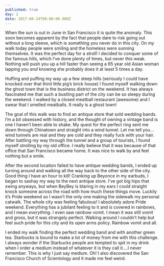 ```yaml
---
published: true
day: 2
date: 2017-06-24T00:00:00.000Z
---
```

When the sun is out in June in San Francisco it is quite the anomaly. This soon becomes apparent by the fact that people dare to risk going out without a long sleeve, which is something you never do in this city. On my walk today people were smiling and the homeless were sunning themselves. It was the perfect day for a stroll! I decided to conquer some of the famous hills, which I’ve done plenty of times, but never this weak. Nothing will push you up a hill faster than seeing a 65 year old Asian woman lapping you _and_ knowing she probably does it at least 5 times a day. 

Huffing and puffing my way up a few steep hills (seriously I could have knocked over that third little pig’s brick house) I found myself walking down the ghost town that is the business district on the weekend. It has always fascinated me that such a bustling part of the city can be so sleepy during the weekend. I walked by a closed meatball restaurant (awesome) and I swear that I smelled meatballs. It really is a ghost town! 

The goal of this walk was to find an antique store that sold wedding bands. I’m a bit obsessed with history, and the thought of owning a vintage band is one I haven’t been able to shake. My quest for the perfect ring sent me down through Chinatown and straight into a wind tunnel. Let me tell you…wind tunnels are real and they are cold and they really fuck with your hair. After battling my way through the tunnel and a group of tourists, I found myself strolling by my old office. I really believe that it was because of that office that San Francisco became home. It was nice to walk by and feel nothing but a smile. 

After the second location failed to have antique wedding bands, I ended up turning around and walking all the way back to the other side of the city. Good thing I have an hour to kill! Cranking up Beyonce in my earbuds, I began to sashay my way to the next antique store. I’ve got big hips that swing anyways, but when BeyBey is blaring in my ears I could straight knock someone across the road with how much these things move. Luckily it’s Pride weekend so I wasn’t the only one making the sidewalk my personal catwalk. The whole city was feeling fabulous! I absolutely adore Pride weekend. Everything has a jubilant feeling to it and is covered in rainbows, and I mean _everything_. I even saw rainbow vomit.  I mean it was still vomit and gross, but it was strangely perfect. Walking around I couldn’t help but feel such pride for this city and its open arms policy. Rainbow vomit and all. 

I ended my walk finding the perfect wedding band and with another green tea. Starbucks is bound to make a lot of money from me with this challenge. I always wonder if the Starbucks people are tempted to spit in my drink when I order a medium instead of whatever it is they call it….I never remember. This is why I just say medium. Oh! I also discovered the San Francisco Church of Scientology and it made me feel weird.
